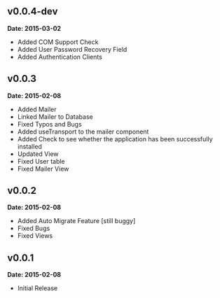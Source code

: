 v0.0.4-dev
----------

**Date: 2015-03-02**

- Added COM Support Check
- Added User Password Recovery Field
- Added Authentication Clients

v0.0.3
------

**Date: 2015-02-08**

- Added Mailer
- Linked Mailer to Database
- Fixed Typos and Bugs
- Added useTransport to the mailer component
- Added Check to see whether the application has been successfully installed
- Updated View
- Fixed User table
- Fixed Mailer View

v0.0.2
------

**Date: 2015-02-08**

- Added Auto Migrate Feature [still buggy]
- Fixed Bugs
- Fixed Views


v0.0.1
------

**Date: 2015-02-08**

- Initial Release
